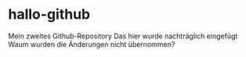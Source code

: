 # hallo-github
Mein zweites Github-Repository
Das hier wurde nachträglich eingefügt
Waum wurden die Änderungen nicht übernommen?
